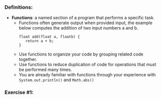 
### Definitions:

* **Functions**: a named section of a program that performs a specific task.
   * Functions often generate output when provided input, the example below computes the addition of two input numbers a and b. 
     ```
     float add(float a, floatb) {
        return a + b;
     }
     ```
   * Use functions to organize your code by grouping related code together.
   * Use functions to reduce duplication of code for operations that must be performed many times.
   * You are already familiar with functions through your experience with ```System.out.println()``` and ```Math.abs()```
   
### Exercise #1:
